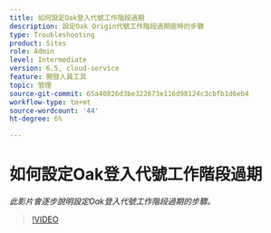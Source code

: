 ```yaml
---
title: 如何設定Oak登入代號工作階段過期
description: 設定Oak Origin代號工作階段過期逾時的步驟
type: Troubleshooting
product: Sites
role: Admin
level: Intermediate
version: 6.5, cloud-service
feature: 開發人員工具
topic: 管理
source-git-commit: 65a40826d3be322673e116d98124c3cbfb1d6eb4
workflow-type: tm+mt
source-wordcount: '44'
ht-degree: 6%

---
```


# 如何設定Oak登入代號工作階段過期

*此影片會逐步說明設定Oak登入代號工作階段過期的步驟。*

>[!VIDEO](https://video.tv.adobe.com/v/335468?quality=9&learn=on)
